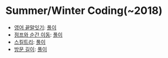 Summer/Winter Coding(~2018)
===

- [영어 끝말잇기](https://school.programmers.co.kr/learn/courses/30/lessons/12981): [풀이](./12981.java)
- [점프와 순간 이동](https://school.programmers.co.kr/learn/courses/30/lessons/12980): [풀이](./12980.java)
- [스킬트리](https://school.programmers.co.kr/learn/courses/30/lessons/49993): [풀이](./49993.java)
- [방문 길이](https://school.programmers.co.kr/learn/courses/30/lessons/49994): [풀이](./49994.java)
